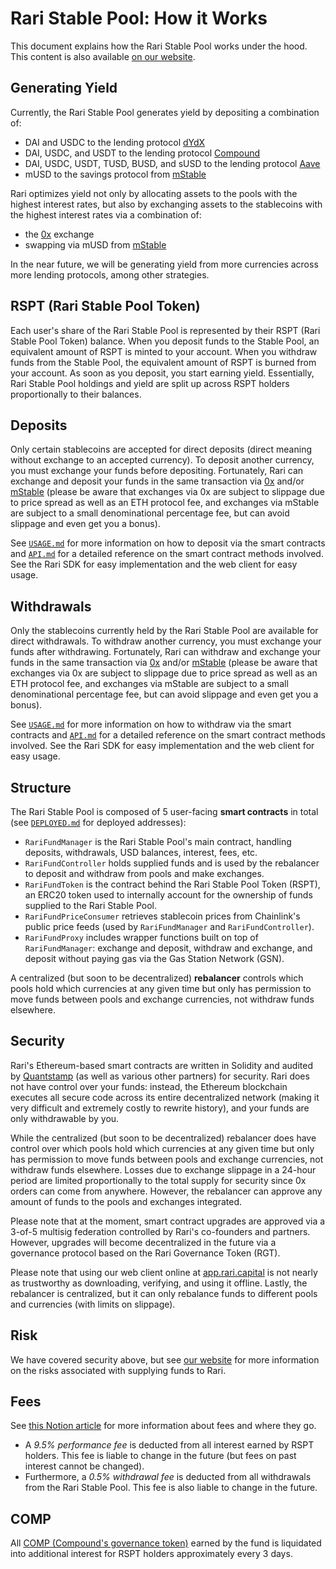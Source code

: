 # Rari Stable Pool: How it Works

This document explains how the Rari Stable Pool works under the hood. This content is also available [on our website](https://rari.capital/current.html).

## Generating Yield

Currently, the Rari Stable Pool generates yield by depositing a combination of:

* DAI and USDC to the lending protocol [dYdX](https://dydx.exchange/)
* DAI, USDC, and USDT to the lending protocol [Compound](https://compound.finance/)
* DAI, USDC, USDT, TUSD, BUSD, and sUSD to the lending protocol [Aave](https://aave.com/)
* mUSD to the savings protocol from [mStable](https://mstable.org/)

Rari optimizes yield not only by allocating assets to the pools with the highest interest rates, but also by exchanging assets to the stablecoins with the highest interest rates via a combination of:

* the [0x](https://0x.org/) exchange
* swapping via mUSD from [mStable](https://mstable.org)

In the near future, we will be generating yield from more currencies across more lending protocols, among other strategies.

## RSPT (Rari Stable Pool Token)

Each user's share of the Rari Stable Pool is represented by their RSPT (Rari Stable Pool Token) balance. When you deposit funds to the Stable Pool, an equivalent amount of RSPT is minted to your account. When you withdraw funds from the Stable Pool, the equivalent amount of RSPT is burned from your account. As soon as you deposit, you start earning yield. Essentially, Rari Stable Pool holdings and yield are split up across RSPT holders proportionally to their balances.

## Deposits

Only certain stablecoins are accepted for direct deposits (direct meaning without exchange to an accepted currency). To deposit another currency, you must exchange your funds before depositing. Fortunately, Rari can exchange and deposit your funds in the same transaction via [0x](https://0x.org/) and/or [mStable](https://mstable.org) (please be aware that exchanges via 0x are subject to slippage due to price spread as well as an ETH protocol fee, and exchanges via mStable are subject to a small denominational percentage fee, but can avoid slippage and even get you a bonus).

See [`USAGE.md`](USAGE.md) for more information on how to deposit via the smart contracts and [`API.md`](API.md) for a detailed reference on the smart contract methods involved. See the Rari SDK for easy implementation and the web client for easy usage.

## Withdrawals

Only the stablecoins currently held by the Rari Stable Pool are available for direct withdrawals. To withdraw another currency, you must exchange your funds after withdrawing. Fortunately, Rari can withdraw and exchange your funds in the same transaction via [0x](https://0x.org/) and/or [mStable](https://mstable.org) (please be aware that exchanges via 0x are subject to slippage due to price spread as well as an ETH protocol fee, and exchanges via mStable are subject to a small denominational percentage fee, but can avoid slippage and even get you a bonus).

See [`USAGE.md`](USAGE.md) for more information on how to withdraw via the smart contracts and [`API.md`](API.md) for a detailed reference on the smart contract methods involved. See the Rari SDK for easy implementation and the web client for easy usage.

## Structure

The Rari Stable Pool is composed of 5 user-facing **smart contracts** in total (see [`DEPLOYED.md`](DEPLOYED.md) for deployed addresses):

* `RariFundManager` is the Rari Stable Pool's main contract, handling deposits, withdrawals, USD balances, interest, fees, etc.
* `RariFundController` holds supplied funds and is used by the rebalancer to deposit and withdraw from pools and make exchanges.
* `RariFundToken` is the contract behind the Rari Stable Pool Token (RSPT), an ERC20 token used to internally account for the ownership of funds supplied to the Rari Stable Pool.
* `RariFundPriceConsumer` retrieves stablecoin prices from Chainlink's public price feeds (used by `RariFundManager` and `RariFundController`).
* `RariFundProxy` includes wrapper functions built on top of `RariFundManager`: exchange and deposit, withdraw and exchange, and deposit without paying gas via the Gas Station Network (GSN).

A centralized (but soon to be decentralized) **rebalancer** controls which pools hold which currencies at any given time but only has permission to move funds between pools and exchange currencies, not withdraw funds elsewhere.

## Security

Rari's Ethereum-based smart contracts are written in Solidity and audited by [Quantstamp](https://quantstamp.com/) (as well as various other partners) for security. Rari does not have control over your funds: instead, the Ethereum blockchain executes all secure code across its entire decentralized network (making it very difficult and extremely costly to rewrite history), and your funds are only withdrawable by you.

While the centralized (but soon to be decentralized) rebalancer does have control over which pools hold which currencies at any given time but only has permission to move funds between pools and exchange currencies, not withdraw funds elsewhere. Losses due to exchange slippage in a 24-hour period are limited proportionally to the total supply for security since 0x orders can come from anywhere. However, the rebalancer can approve any amount of funds to the pools and exchanges integrated.

Please note that at the moment, smart contract upgrades are approved via a 3-of-5 multisig federation controlled by Rari's co-founders and partners. However, upgrades will become decentralized in the future via a governance protocol based on the Rari Governance Token (RGT).

Please note that using our web client online at [app.rari.capital](https://app.rari.capital) is not nearly as trustworthy as downloading, verifying, and using it offline. Lastly, the rebalancer is centralized, but it can only rebalance funds to different pools and currencies (with limits on slippage).

## Risk

We have covered security above, but see [our website](https://rari.capital/risks.html) for more information on the risks associated with supplying funds to Rari.

## Fees

See [this Notion article](https://www.notion.so/Fees-e4689d7b800f485098548dd9e9d0a69f) for more information about fees and where they go.

* A *9.5% performance fee* is deducted from all interest earned by RSPT holders. This fee is liable to change in the future (but fees on past interest cannot be changed).
* Furthermore, a *0.5% withdrawal fee* is deducted from all withdrawals from the Rari Stable Pool. This fee is also liable to change in the future.

## COMP

All [COMP (Compound's governance token)](https://compound.finance/governance/comp) earned by the fund is liquidated into additional interest for RSPT holders approximately every 3 days.
